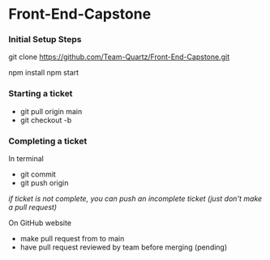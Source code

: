 # Front-End-Capstone

### Initial Setup Steps

git clone https://github.com/Team-Quartz/Front-End-Capstone.git

npm install
npm start


### Starting a ticket
- git pull origin main
- git checkout -b <ticket name> 

### Completing a ticket
In terminal
- git commit
- git push origin <ticket name>
  
_if ticket is not complete, you can push an incomplete ticket (just don't make a pull request)_

On GitHub website
- make pull request from <ticket name> to main
- have pull request reviewed by team before merging (pending)
